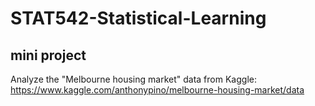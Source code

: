 # STAT542-Statistical-Learning


## mini project
Analyze the "Melbourne housing market" data from Kaggle: https://www.kaggle.com/anthonypino/melbourne-housing-market/data
